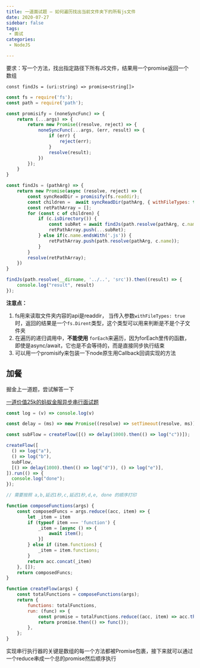 ```yaml
---
title: 一道面试题 — 如何遍历找出当前文件夹下的所有js文件
date: 2020-07-27
sidebar: false
tags:
 - 面试
categories:
 - NodeJS

---
```


要求：写一个方法，找出指定路径下所有JS文件，结果用一个promise返回一个数组

```
const findJs = (uri:string) => promise<string[]>
```

<!-- more -->

```javascript
const fs = require('fs');
const path = require('path');

const promisify = (noneSyncFunc) => {
    return (...args) => {
        return new Promise((resolve, reject) => {
            noneSyncFunc(...args, (err, result) => {
                if (err) {
                    reject(err);
                }
                resolve(result);
            })
        });
    }
}

const findJs = (pathArg) => {
    return new Promise(async (resolve, reject) => {
        const syncReadDir = promisify(fs.readdir);
        const children =  await syncReadDir(pathArg, { withFileTypes: true });
        const retPathArray = [];
        for (const c of children) {
            if (c.isDirectory()) {
                const subRet = await findJs(path.resolve(pathArg, c.name));
                retPathArray.push(...subRet);
            } else if(c.name.endsWith('.js')) {
                retPathArray.push(path.resolve(pathArg, c.name));
            }
        }
        resolve(retPathArray);
    })
}

findJs(path.resolve(__dirname, '../..', 'src')).then((result) => {
    console.log("result", result)
});
```

**注意点：**

1. fs用来读取文件夹内容的api是readdir， 当传入参数`withFileTypes: true`时，返回的结果是一个`fs.Dirent`类型，这个类型可以用来判断是不是个子文件夹
2. 在遍历的递归调用中，**不能使用** `forEach`来遍历，因为forEach里传的函数，即使是async/await，它也是不会等待的，而是直接同步执行结束
3. 可以用一个promisify来包装一下node原生用Callback回调实现的方法



## 加餐

掘金上一道题，尝试解答一下

[一道价值25k的蚂蚁金服异步串行面试题](https://juejin.im/post/6860646761392930830?utm_source=gold_browser_extension)

```javascript
const log = (v) => console.log(v)

const delay = (ms) => new Promise((resolve) => setTimeout(resolve, ms));

const subFlow = createFlow([() => delay(1000).then(() => log("c"))]);

createFlow([
  () => log("a"),
  () => log("b"),
  subFlow,
  [() => delay(1000).then(() => log("d")), () => log("e")],
]).run(() => {
  console.log("done");
});

// 需要按照 a,b,延迟1秒,c,延迟1秒,d,e, done 的顺序打印

function composeFunctions(args) {
    const composedFuncs = args.reduce((acc, item) => {
        let _item = item
        if (typeof item === 'function') {
            _item = [async () => {
                await item();
            }]
        } else if (item.functions) {
            _item = item.functions;
        }
        return acc.concat(_item)
    }, []);
    return composedFuncs;
}

function createFlow(args) {
    const totalFunctions = composeFunctions(args);
    return {
        functions: totalFunctions,
        run: (func) => {
            const promise = totalFunctions.reduce((acc, item) => acc.then(() => item()), Promise.resolve());
            return promise.then(() => func());
        },
    };
}
```

实现串行执行器的关键是数组的每一个方法都被Promise包裹，接下来就可以通过一个reduce串成一个总的promise然后顺序执行